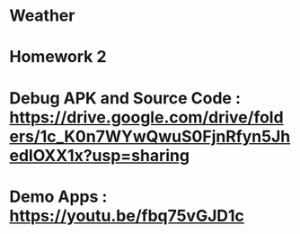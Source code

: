 # Weather
 
 # Homework 2
 
 # Debug APK and Source Code : https://drive.google.com/drive/folders/1c_K0n7WYwQwuS0FjnRfyn5JhedlOXX1x?usp=sharing
 # Demo Apps : https://youtu.be/fbq75vGJD1c
